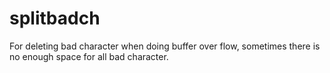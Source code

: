 # splitbadch
For deleting bad character when doing buffer over flow, sometimes there is no enough space for all bad character.
